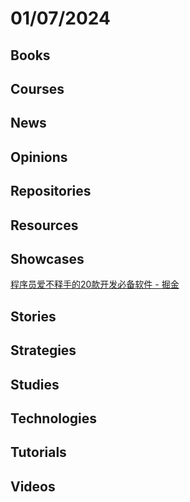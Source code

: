 # 01/07/2024

## Books

## Courses

## News

## Opinions

## Repositories

## Resources

## Showcases
[程序员爱不释手的20款开发必备软件 - 掘金](https://juejin.cn/post/7311959845539741696)

## Stories

## Strategies

## Studies

## Technologies

## Tutorials

## Videos
